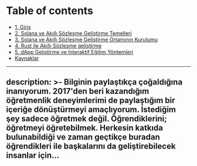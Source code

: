 # Table of contents

* [1. Giriş](README.md)
* [2. Solana ve Akıllı Sözleşme Geliştirme  Temelleri](ii.-solana-ve-akilli-soezlesme-gelistirme-temelleri.md)
* [3. Solana ve Akıllı Sözleşme Geliştirme Ortamının Kurulumu](iii.-solana-ve-akilli-soezlesme-gelistirme-ortaminin-kurulumu.md)
* [4. Rust ile Akıllı Sözleşme geliştirme](iv.-rust-ile-akilli-soezlesme-gelistirme.md)
* [5. dApp Geliştirme ve İnteraktif Eğitim Yöntemleri](v.-dapp-gelistirme-ve-interaktif-egitim-yoentemleri.md)
* [Kaynaklar](kaynaklar.md)

---
description: >-
  Bilginin paylaştıkça çoğaldığına inanıyorum. 2017'den beri kazandığım öğretmenlik deneyimlerimi de paylaştığım bir içeriğe dönüştürmeyi amaçlıyorum. İstediğim şey sadece öğretmek değil. Öğrendiklerini; öğretmeyi öğretebilmek. Herkesin katkıda bulunabildiği ve zaman geçtikçe buradan öğrendikleri ile başkalarını da geliştirebilecek insanlar için...
---


